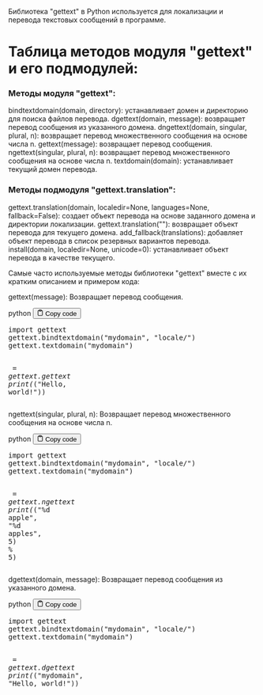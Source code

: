 <p>Библиотека "gettext" в Python используется для локализации и перевода текстовых сообщений в программе. </p>
<h1>Таблица методов модуля "gettext" и его подмодулей:</h1>
<h3>Методы модуля "gettext":</h3>
<p>bindtextdomain(domain, directory): устанавливает домен и директорию для поиска файлов перевода.
dgettext(domain, message): возвращает перевод сообщения из указанного домена.
dngettext(domain, singular, plural, n): возвращает перевод множественного сообщения на основе числа n.
gettext(message): возвращает перевод сообщения.
ngettext(singular, plural, n): возвращает перевод множественного сообщения на основе числа n.
textdomain(domain): устанавливает текущий домен перевода.</p>
<h3>Методы подмодуля "gettext.translation":</h3>
<p>gettext.translation(domain, localedir=None, languages=None, fallback=False): создает объект перевода на основе заданного домена и директории локализации.
gettext.translation(""): возвращает объект перевода для текущего домена.
add_fallback(translations): добавляет объект перевода в список резервных вариантов перевода.
install(domain, localedir=None, unicode=0): устанавливает объект перевода в качестве текущего.</p>
<p>Самые часто используемые методы библиотеки "gettext" вместе с их кратким описанием и примером кода:</p>
<p>gettext(message): Возвращает перевод сообщения.</p>
<div class="code-element">
<div class="lang-line">
  <text>python</text>
  <button class="copy-button"
          id="code39609b6bee91d823257473a331b153b2b"
          onclick="copyCode(code39609b6bee91d823257473a331b153b2, code39609b6bee91d823257473a331b153b2b)">
    <svg stroke="currentColor"
         fill="none"
         stroke-width="2"
         viewBox="0 0 24 24"
         stroke-linecap="round"
         stroke-linejoin="round"
         class="h-4 w-4"
         height="1em"
         width="1em"
         xmlns="http://www.w3.org/2000/svg">
      <path d="M16 4h2a2 2 0 0 1 2 2v14a2 2 0 0 1-2 2H6a2 2 0 0 1-2-2V6a2 2 0 0 1 2-2h2"></path>
      <rect x="8" y="2" width="8" height="4" rx="1" ry="1"></rect>
    </svg>
    <text>Copy code</text>
  </button>

</div>
<div class="code" id="code39609b6bee91d823257473a331b153b2"><div class="highlight"><pre><span></span><span class="kn">import</span> <span class="nn">gettext</span>
<span class="n">gettext</span><span class="o">.</span><span class="n">bindtextdomain</span><span class="p">(</span><span class="s2">&quot;mydomain&quot;</span><span class="p">,</span> <span class="s2">&quot;locale/&quot;</span><span class="p">)</span>
<span class="n">gettext</span><span class="o">.</span><span class="n">textdomain</span><span class="p">(</span><span class="s2">&quot;mydomain&quot;</span><span class="p">)</span>

<span class="n">_</span> <span class="o">=</span> <span class="n">gettext</span><span class="o">.</span><span class="n">gettext</span>
<span class="nb">print</span><span class="p">(</span><span class="n">_</span><span class="p">(</span><span class="s2">&quot;Hello, world!&quot;</span><span class="p">))</span>
</pre></div></div>
</div>

<p>ngettext(singular, plural, n): Возвращает перевод множественного сообщения на основе числа n.</p>
<div class="code-element">
<div class="lang-line">
  <text>python</text>
  <button class="copy-button"
          id="codeacb6f5c42c881dd1d94a2c3bca248e91b"
          onclick="copyCode(codeacb6f5c42c881dd1d94a2c3bca248e91, codeacb6f5c42c881dd1d94a2c3bca248e91b)">
    <svg stroke="currentColor"
         fill="none"
         stroke-width="2"
         viewBox="0 0 24 24"
         stroke-linecap="round"
         stroke-linejoin="round"
         class="h-4 w-4"
         height="1em"
         width="1em"
         xmlns="http://www.w3.org/2000/svg">
      <path d="M16 4h2a2 2 0 0 1 2 2v14a2 2 0 0 1-2 2H6a2 2 0 0 1-2-2V6a2 2 0 0 1 2-2h2"></path>
      <rect x="8" y="2" width="8" height="4" rx="1" ry="1"></rect>
    </svg>
    <text>Copy code</text>
  </button>

</div>
<div class="code" id="codeacb6f5c42c881dd1d94a2c3bca248e91"><div class="highlight"><pre><span></span><span class="kn">import</span> <span class="nn">gettext</span>
<span class="n">gettext</span><span class="o">.</span><span class="n">bindtextdomain</span><span class="p">(</span><span class="s2">&quot;mydomain&quot;</span><span class="p">,</span> <span class="s2">&quot;locale/&quot;</span><span class="p">)</span>
<span class="n">gettext</span><span class="o">.</span><span class="n">textdomain</span><span class="p">(</span><span class="s2">&quot;mydomain&quot;</span><span class="p">)</span>

<span class="n">_</span> <span class="o">=</span> <span class="n">gettext</span><span class="o">.</span><span class="n">ngettext</span>
<span class="nb">print</span><span class="p">(</span><span class="n">_</span><span class="p">(</span><span class="s2">&quot;</span><span class="si">%d</span><span class="s2"> apple&quot;</span><span class="p">,</span> <span class="s2">&quot;</span><span class="si">%d</span><span class="s2"> apples&quot;</span><span class="p">,</span> <span class="mi">5</span><span class="p">)</span> <span class="o">%</span> <span class="mi">5</span><span class="p">)</span>
</pre></div></div>
</div>

<p>dgettext(domain, message): Возвращает перевод сообщения из указанного домена.</p>
<div class="code-element">
<div class="lang-line">
  <text>python</text>
  <button class="copy-button"
          id="code1cb9acaa5adafc318efd7896e8942714b"
          onclick="copyCode(code1cb9acaa5adafc318efd7896e8942714, code1cb9acaa5adafc318efd7896e8942714b)">
    <svg stroke="currentColor"
         fill="none"
         stroke-width="2"
         viewBox="0 0 24 24"
         stroke-linecap="round"
         stroke-linejoin="round"
         class="h-4 w-4"
         height="1em"
         width="1em"
         xmlns="http://www.w3.org/2000/svg">
      <path d="M16 4h2a2 2 0 0 1 2 2v14a2 2 0 0 1-2 2H6a2 2 0 0 1-2-2V6a2 2 0 0 1 2-2h2"></path>
      <rect x="8" y="2" width="8" height="4" rx="1" ry="1"></rect>
    </svg>
    <text>Copy code</text>
  </button>

</div>
<div class="code" id="code1cb9acaa5adafc318efd7896e8942714"><div class="highlight"><pre><span></span><span class="kn">import</span> <span class="nn">gettext</span>
<span class="n">gettext</span><span class="o">.</span><span class="n">bindtextdomain</span><span class="p">(</span><span class="s2">&quot;mydomain&quot;</span><span class="p">,</span> <span class="s2">&quot;locale/&quot;</span><span class="p">)</span>
<span class="n">gettext</span><span class="o">.</span><span class="n">textdomain</span><span class="p">(</span><span class="s2">&quot;mydomain&quot;</span><span class="p">)</span>

<span class="n">_</span> <span class="o">=</span> <span class="n">gettext</span><span class="o">.</span><span class="n">dgettext</span>
<span class="nb">print</span><span class="p">(</span><span class="n">_</span><span class="p">(</span><span class="s2">&quot;mydomain&quot;</span><span class="p">,</span> <span class="s2">&quot;Hello, world!&quot;</span><span class="p">))</span>
</pre></div></div>
</div>
